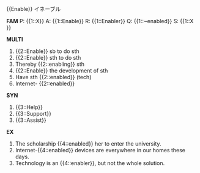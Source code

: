 {{Enable}}
イネーブル


**FAM**
P: {{1::X}}
A: {{1::Enable}}
R: {{1::Enabler}}
Q: {{1::~enabled}}
S: {{1::X }}

**MULTI**
1. {{2::Enable}} sb to do sth
2. {{2::Enable}} sth to do sth
3. Thereby {{2::enabling}} sth
4. {{2::Enable}} the development of sth
5. Have sth {{2::enabled}} (tech)
6. Internet- {{2::enabled}}

**SYN**
1. {{3::Help}}
2. {{3::Support}}
3. {{3::Assist}}

**EX**
1. The scholarship {{4::enabled}} her to enter the university.
2. Internet-{{4::enabled}} devices are everywhere in our homes these days.
3. Technology is an {{4::enabler}}, but not the whole solution.